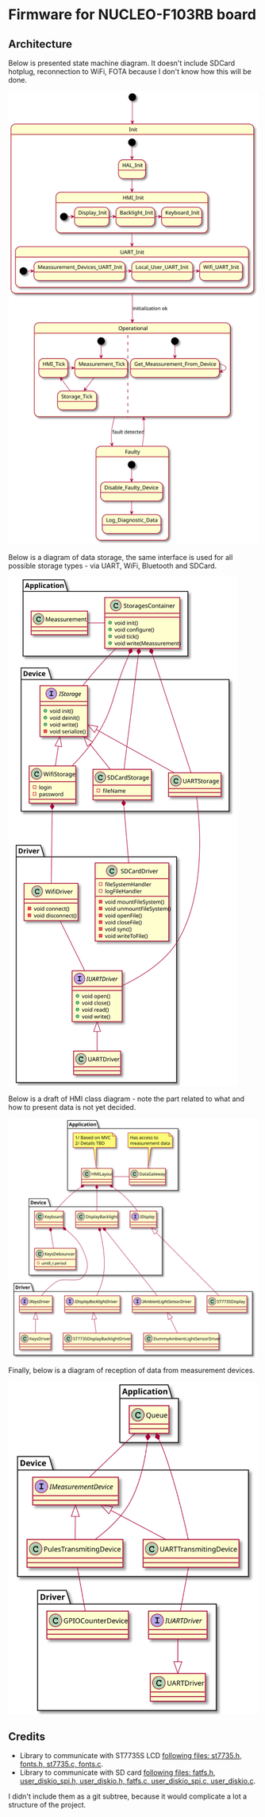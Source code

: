 # Firmware for NUCLEO-F103RB board

## Architecture

Below is presented state machine diagram. It doesn't include SDCard hotplug, reconnection to WiFi, FOTA because I don't know how this will be done.

![state machine](../../Documentation/Diagrams/Export/Documentation/Diagrams/Source/NUCLEO-F103RB/Main_State_Machine.svg)

Below is a diagram of data storage, the same interface is used for all possible storage types - via UART, WiFi, Bluetooth and SDCard.

![storage class diagram](../../Documentation/Diagrams/Export/Documentation/Diagrams/Source/NUCLEO-F103RB/Storage_Class_Diagram.svg)

Below is a draft of HMI class diagram - note the part related to what and how to present data is not yet decided.

![hmi class diagram](../../Documentation/Diagrams/Export/Documentation/Diagrams/Source/NUCLEO-F103RB/HMI_Class_Diagram.svg)


Finally, below is a diagram of reception of data from measurement devices.

![measurement devices class diagram](../../Documentation/Diagrams/Export/Documentation/Diagrams/Source/NUCLEO-F103RB/Measurement_Device_Class_Diagram.svg)



## Credits

* Library to communicate with ST7735S LCD [following files: st7735.h, fonts.h, st7735.c, fonts.c](https://github.com/afiskon/stm32-st7735).
* Library to communicate with  SD card [following files: fatfs.h, user_diskio_spi.h, user_diskio.h, fatfs.c, user_diskio_spi.c, user_diskio.c](https://github.com/kiwih/cubemx-mmc-sd-card/).

I didn't include them as a git subtree, because it would complicate a lot a structure of the project.
